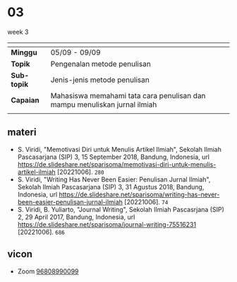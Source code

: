 # 03
week 3

<span> | <span>
:- | :-
**Minggu** | 05/09 - 09/09
**Topik** | Pengenalan metode penulisan
**Sub-topik** | Jenis-jenis metode penulisan
**Capaian** | Mahasiswa memahami tata cara penulisan dan mampu menuliskan jurnal ilmiah
||


## materi
+ S. Viridi, "Memotivasi Diri untuk Menulis Artikel Ilmiah", Sekolah Ilmiah Pascasarjana (SIP) 3, 15 September 2018, Bandung, Indonesia, url <https://de.slideshare.net/sparisoma/memotivasi-diri-untuk-menulis-artikel-ilmiah> [20221006]. `280`
+ S. Viridi, "Writing Has Never Been Easier: Penulisan Jurnal Ilmiah", Sekolah Ilmiah Pascasarjana (SIP) 3, 31 Agustus 2018, Bandung, Indonesia, url <https://de.slideshare.net/sparisoma/writing-has-never-been-easier-penulisan-jurnal-ilmiah> [20221006]. `74`
+ S. Viridi, B. Yuliarto, "Journal Writing", Sekolah Ilmiah Pascasrjana (SIP) 2, 29 April 2017, Bandung, Indonesia, url <https://de.slideshare.net/sparisoma/journal-writing-75516231> [20221006]. `686`


## vicon
+ Zoom [96808990099](https://itb-ac-id.zoom.us/j/96808990099?pwd=aUdLdys0dG5EbGxKRmJtanlJM2pRdz09)